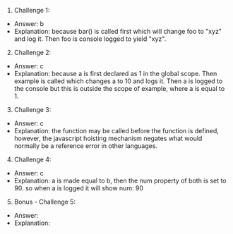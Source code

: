 1. Challenge 1:
  - Answer: b
  - Explanation: because bar() is called first which will change foo to "xyz" and log it. Then foo is console logged to yield "xyz".


2. Challenge 2:
  - Answer: c
  - Explanation: because a is first declared as 1 in the global scope. Then example is called which changes a to 10 and logs it. Then a is logged to the console but this is outside the scope of example, where a is equal to 1.


3. Challenge 3:
  - Answer: c
  - Explanation: the function may be called before the function is defined, however, the javascript hoisting mechanism negates what would normally be a reference error in other languages.


4. Challenge 4:
  - Answer: c
  - Explanation: a is made equal to b, then the num property of both is set to 90. so when a is logged it will show num: 90


5. Bonus - Challenge 5:
  - Answer: 
  - Explanation: 
